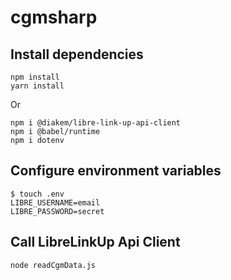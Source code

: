 # cgmsharp

## Install dependencies

```
npm install
yarn install
```

Or

```
npm i @diakem/libre-link-up-api-client
npm i @babel/runtime
npm i dotenv
```

## Configure environment variables

```
$ touch .env
LIBRE_USERNAME=email
LIBRE_PASSWORD=secret
```

## Call LibreLinkUp Api Client

```
node readCgmData.js
```